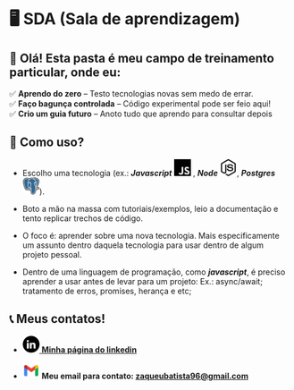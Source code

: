 # 🖥 **SDA (Sala de aprendizagem)**

## 👐  Olá! Esta pasta é meu campo de treinamento particular, onde eu:

✅ **Aprendo do zero** – Testo tecnologias novas sem medo de errar.<br>
✅ **Faço bagunça controlada** – Código experimental pode ser feio aqui!<br>
✅ **Crio um guia futuro** – Anoto tudo que aprendo para consultar depois

## 🧠 Como uso?

- Escolho uma tecnologia (ex.: **_Javascript_** <img width="30px" src="./img/svg/javascript_logo_icon_145155.svg">
  , **_Node_** <img width="30px" src="./img/svg/dev_node_icon_160853.svg">, **_Postgres_** <img width="30px" src="./img/svg/postgresql-icon.svg">).

- Boto a mão na massa com tutoriais/exemplos, leio a documentação e tento replicar trechos de código.

- O foco é: aprender sobre uma nova tecnologia. Mais especificamente um assunto dentro daquela tecnologia para usar dentro de algum projeto pessoal.

- Dentro de uma linguagem de programação, como ***javascript***, é preciso aprender a usar antes de levar para um projeto: Ex.: async/await; tratamento de erros, promises, herança e etc;

## 📞 Meus contatos!

- <a href="https://www.linkedin.com/in/zaqueu-batista-028304329"><img width="30px" src="./img/svg/linkedin_black_logo_icon_147114.svg"/> **Minha página do linkedin**</a>

- <img width="30px" src="./img/svg/gmail_new_logo_icon_159149.svg"> **Meu email para contato: zaqueubatista96@gmail.com**
